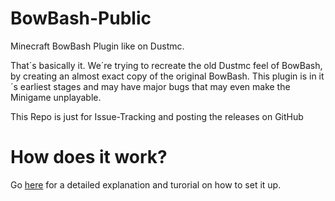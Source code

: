 # BowBash-Public
Minecraft BowBash Plugin like on Dustmc.

That´s basically it. We´re trying to recreate the old Dustmc feel of BowBash, by creating an almost exact copy of the original BowBash. This plugin is in it´s earliest stages and may have major bugs that may even make the Minigame unplayable.

This Repo is just for Issue-Tracking and posting the releases on GitHub

# How does it work?
Go [here](https://github.com/2000Dobby/BowBash-Public/wiki) for a detailed explanation and turorial on how to set it up.
